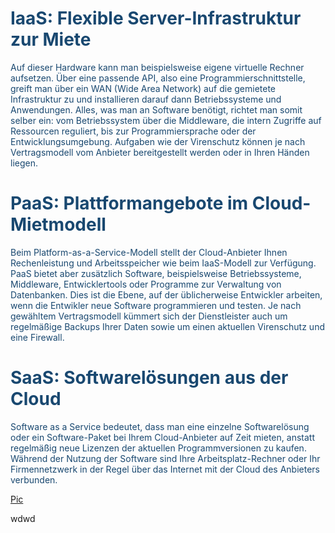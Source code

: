 <h1 style="color: rgb(25, 72, 112);">IaaS: Flexible Server-Infrastruktur zur Miete</h1>


<p style="color: rgb(25, 72, 112);">
Auf dieser Hardware kann man beispielsweise eigene virtuelle Rechner aufsetzen.
Über eine passende API, also eine Programmierschnittstelle, greift man über ein WAN (Wide Area Network) auf die gemietete
Infrastruktur zu und installieren darauf dann Betriebssysteme und Anwendungen. Alles, was man an Software benötigt,
richtet man somit selber ein: vom Betriebssystem über die Middleware, die intern Zugriffe auf Ressourcen reguliert, 
bis zur Programmiersprache oder der Entwicklungsumgebung. Aufgaben wie der Virenschutz können je nach Vertragsmodell 
vom Anbieter bereitgestellt werden oder in Ihren Händen liegen.

<h1 style="color: rgb(25, 72, 112);">PaaS: Plattformangebote im Cloud-Mietmodell</h1>

<p style="color: rgb(25, 72, 112);">Beim Platform-as-a-Service-Modell stellt der Cloud-Anbieter Ihnen Rechenleistung und Arbeitsspeicher wie beim IaaS-Modell zur Verfügung.
PaaS bietet aber zusätzlich Software, beispielsweise Betriebssysteme, Middleware, Entwicklertools oder Programme zur Verwaltung von Datenbanken.
Dies ist die Ebene, auf der üblicherweise Entwickler arbeiten, wenn die Entwikler neue Software programmieren und testen. Je nach gewähltem
Vertragsmodell kümmert sich der Dienstleister auch um regelmäßige Backups Ihrer Daten sowie um einen aktuellen Virenschutz und eine Firewall.
 
</p >


<h1 style="color: rgb(25, 72, 112);">SaaS: Softwarelösungen aus der Cloud</h1>
<p style="color: rgb(25, 72, 112);">
Software as a Service bedeutet, dass man eine einzelne Softwarelösung oder ein Software-Paket bei Ihrem Cloud-Anbieter auf Zeit mieten,
anstatt regelmäßig neue Lizenzen der aktuellen Programmversionen zu kaufen. Während der Nutzung der Software sind Ihre Arbeitsplatz-Rechner
oder Ihr Firmennetzwerk in der Regel über das Internet mit der Cloud des Anbieters verbunden.
 
 <a href="https://scdn1.plesk.com/wp-content/uploads/2018/07/24145531/header-blog_1920x400-comparing-cloud-models.png">Pic</a> 

wdwd

